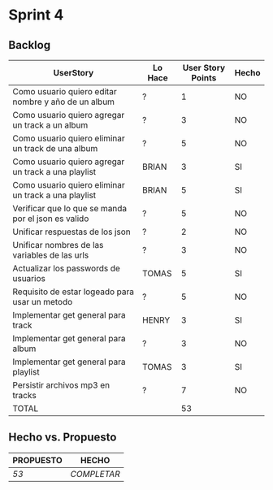 # Sprint 4

## Backlog
 |UserStory|Lo Hace|User Story Points|Hecho|
 |---------|---------------|-------|-----|
 |Como usuario quiero editar nombre y año de un album|?|1|NO|
 |Como usuario quiero agregar un track a un album|?|3|NO|
 |Como usuario quiero eliminar un track de una album |?|5|NO|
 |Como usuario quiero agregar un track a una playlist |BRIAN|3|SI|
 |Como usuario quiero eliminar un track a una playlist|BRIAN|5|SI|
 |Verificar que lo que se manda por el json es valido|?|5|NO|
 |Unificar respuestas de los json|?|2|NO|
 |Unificar nombres de las variables de las urls|?|3|NO|
 |Actualizar los passwords de usuarios|TOMAS|5|SI|
 |Requisito de estar logeado para usar un metodo|?|5|NO|
 |Implementar get general para track|HENRY|3|SI|
 |Implementar get general para album|?|3|NO|
 |Implementar get general para playlist|TOMAS|3|SI|
 |Persistir archivos mp3 en tracks|?|7|NO|
 |TOTAL||53|||


## Hecho vs. Propuesto

|PROPUESTO|HECHO|
|---|---|
|*53*|<span style="color:amarillo">*COMPLETAR*</span>
